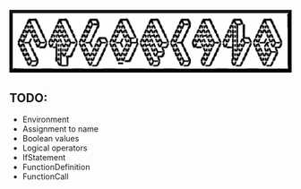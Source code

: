 ![](crudelang.png)

## TODO:

* Environment
* Assignment to name
* Boolean values
* Logical operators
* IfStatement
* FunctionDefinition
* FunctionCall
